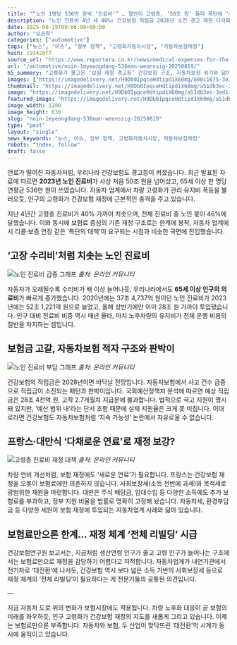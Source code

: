 ```yaml
---
title: "“노인 1명당 536만 원씩 ‘진료비'” … 절반이 고령층, ’50조 원’ 돌파 폭탄에 ‘이를 어쩌나’"
description: "노인 진료비 4년 새 40%↑ 건강보험 적립금 2028년 소진 경고 재원 다각화 논의 불붙나 ..."
date: 2025-08-19T09:06:08+09:00
author: "오승희"
categories: ["automotive"]
tags: ["뉴스", "이슈", "정부 정책", "고령화자동차시장", "자동차보험재정"]
hash: c93420f7
source_url: "https://www.reportera.co.kr/news/medical-expenses-for-the-elderly/"
url: "/automotive/noin-1myeongdang-536man-weonssig-20250819/"
h5_summary: "고령화가 몰고온 ‘보험 재정 경고등’ 건강보험 구조, 자동차보험 위기와 닮아간다"
images: ["https://imagedelivery.net/H9Db0IpqceHdtipd1X60mg/b00c1675-3e3a-4f47-ee30-04a4286fde00/public", "https://imagedelivery.net/H9Db0IpqceHdtipd1X60mg/9542f863-7401-4a92-63ac-d80207d9de00/public", "https://imagedelivery.net/H9Db0IpqceHdtipd1X60mg/8a3fdda5-ffdb-4eff-dd50-b0fcdf1ee400/public", "https://imagedelivery.net/H9Db0IpqceHdtipd1X60mg/a51db3ec-3ed1-4b7c-00a3-0edf4dd62900/public"]
thumbnail: "https://imagedelivery.net/H9Db0IpqceHdtipd1X60mg/a51db3ec-3ed1-4b7c-00a3-0edf4dd62900/public"
image: "https://imagedelivery.net/H9Db0IpqceHdtipd1X60mg/a51db3ec-3ed1-4b7c-00a3-0edf4dd62900/public"
featured_image: "https://imagedelivery.net/H9Db0IpqceHdtipd1X60mg/a51db3ec-3ed1-4b7c-00a3-0edf4dd62900/public"
image_width: 1200
image_height: 630
slug: "noin-1myeongdang-536man-weonssig-20250819"
type: "post"
layout: "single"
news_keywords: "뉴스, 이슈, 정부 정책, 고령화자동차시장, 자동차보험재정"
robots: "index, follow"
draft: false
---
```


연료가 떨어진 자동차처럼, 우리나라 건강보험도 경고등이 켜졌습니다. 최근 발표된 자료에 따르면 **2023년 노인 진료비**가 사상 처음 50조 원을 넘어섰고, 65세 이상 한 명당 연평균 536만 원이 쓰였습니다. 자동차 업계에서 차량 고령화가 관리·유지비 폭등을 불러오듯, 인구의 고령화가 건강보험 재정에 근본적인 충격을 주고 있습니다.

지난 4년간 고령층 진료비가 40% 가까이 치솟으며, 전체 진료비 중 노인 몫이 46%에 달했습니다. 이와 동시에 보험료 중심의 기존 재정 구조로는 한계에 봉착, 자동차 업계에서 리콜·보증 연장 같은 ‘특단의 대책’이 요구되는 시점과 비슷한 국면에 진입했습니다.

## ‘고장 수리비’처럼 치솟는 노인 진료비

![노인 진료비 급증 그래프](https://imagedelivery.net/H9Db0IpqceHdtipd1X60mg/9542f863-7401-4a92-63ac-d80207d9de00/public)
*출처: 온라인 커뮤니티*


자동차가 오래될수록 수리비가 배 이상 늘어나듯, 우리나라에서도 **65세 이상 인구의 의료비**가 빠르게 증가했습니다. 2020년에는 37조 4,737억 원이던 노인 진료비가 2023년에는 52조 1,221억 원으로 늘었고, 올해 상반기에만 이미 28조 원 가까이 투입됐습니다. 인구 대비 진료비 비중 역시 매년 올라, 마치 노후차량의 유지비가 전체 운행 비용의 절반을 차지하는 셈입니다.

## 보험금 고갈, 자동차보험 적자 구조와 판박이

![노인 진료비 부담 그래프](https://imagedelivery.net/H9Db0IpqceHdtipd1X60mg/8a3fdda5-ffdb-4eff-dd50-b0fcdf1ee400/public)
*출처: 온라인 커뮤니티*


건강보험의 적립금은 2028년이면 바닥날 전망입니다. 자동차보험에서 사고 건수 급증으로 적립금이 소진되는 패턴과 판박이입니다. 국회예산정책처 분석에 따르면 예상 적립금은 28조 4천억 원, 고작 2.7개월치 지급분에 불과합니다. 법적으로 국고 지원이 명시돼 있지만, ‘예산 범위 내’라는 단서 조항 때문에 실제 지원율은 크게 못 미칩니다. 이대로라면 건강보험도 자동차보험처럼 ‘지속 가능성’ 논란에서 자유로울 수 없습니다.

## 프랑스·대만식 ‘다채로운 연료’로 재정 보강?

![고령층 진료비 재정 대책](https://imagedelivery.net/H9Db0IpqceHdtipd1X60mg/b00c1675-3e3a-4f47-ee30-04a4286fde00/public)
*출처: 온라인 커뮤니티*


차량 연비 개선처럼, 보험 재정에도 ‘새로운 연료’가 필요합니다. 프랑스는 건강보험 재정을 오롯이 보험료에만 의존하지 않습니다. 사회보장세(소득 전반에 과세)와 목적세로 광범위한 재원을 마련합니다. 대만은 주식 배당금, 임대수입 등 다양한 소득에도 추가 보험료를 부과하고, 정부 지원 비율을 법률로 명확히 고정해 놨습니다. 자동차세, 환경부담금 등 다양한 세원이 보험 재정에 투입되는 자동차업계 사례와 닮아 있습니다.

## 보험료만으론 한계… 재정 체계 ‘전체 리빌딩’ 시급

건강보험연구원 보고서는, 지금처럼 생산연령 인구가 줄고 고령 인구가 늘어나는 구조에서는 보험료만으로 재정을 감당하기 어렵다고 지적합니다. 자동차업계가 내연기관에서 전기차로 ‘대전환’에 나서듯, 건강보험 역시 보다 넓은 소득 기반의 사회보장세 등으로 재정 체계의 ‘전체 리빌딩’이 필요하다는 게 전문가들의 공통된 의견입니다.

—

지금 자동차 도로 위의 변화가 보험시장에도 적용됩니다. 차량 노후화 대응이 곧 보험의 미래를 좌우하듯, 인구 고령화가 건강보험 재정의 지도를 새롭게 그리고 있습니다. 이제는 보험료만으론 부족합니다. 자동차와 보험, 두 산업이 맞닥뜨린 ‘대전환’의 시계가 동시에 움직이고 있습니다.

